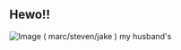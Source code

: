 ## Hewo!!
 
	
![Image](https://github.com/user-attachments/assets/3cbcfe60-3747-4999-92d5-5e80185d1905) ( marc/steven/jake ) my husband's
<!--
**mazUup/mazUup** is a ✨ _special_ ✨ repository because its `README.md` (this file) appears on your GitHub profile.

Here are some ideas to get you started:

- 🔭 I’m currently working on ...
- 🌱 I’m currently learning ...
- 👯 I’m looking to collaborate on ...
- 🤔 I’m looking for help with ...
- 💬 Ask me about ...
- 📫 How to reach me: ...
- 😄 Pronouns: ...
- ⚡ Fun fact: ...
-->
